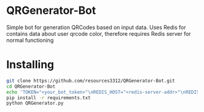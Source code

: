 # QRGenerator-Bot
Simple bot for generation QRCodes based on input data. Uses Redis for contains data about user qrcode color, therefore requires Redis server for normal functioning

# Installing
```bash
git clone https://github.com/resources3312/QRGenerator-Bot.git
cd QRGenerator-Bot
echo 'TOKEN="<your_bot_token>"\nREDIS_HOST="<redis-server-addr>"\nREDIS_PORT="<redis-server-port>"' > .env
pip install -r requirements.txt
python QRGenerator.py
```

